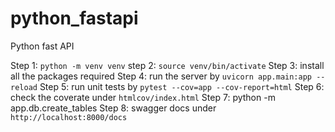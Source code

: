 # python_fastapi
Python fast API


Step 1: `python -m venv venv`
step 2: `source venv/bin/activate`
Step 3: install all the packages required
Step 4: run the server by `uvicorn app.main:app --reload`
Step 5: run unit tests by `pytest --cov=app --cov-report=html`
Step 6: check the coverate under `htmlcov/index.html`
Step 7: python -m app.db.create_tables
Step 8: swagger docs under `http://localhost:8000/docs`